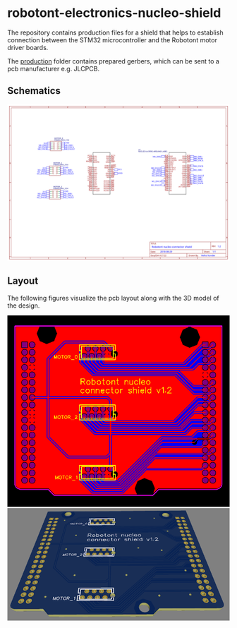 # robotont-electronics-nucleo-shield
The repository contains production files for a shield that helps to establish connection between the STM32 microcontroller and the Robotont motor driver boards.

The [production](Production/) folder contains prepared gerbers, which can be sent to a pcb manufacturer e.g. JLCPCB.


## Schematics
![Schematic](docs/robotont-nucleo-connector-shield-sch.svg)

## Layout

The following figures visualize the pcb layout along with the 3D model of the design.


![PCB Layout](docs/robotont-nucleo-connector-shield-brd.svg)
![3D View](docs/robotont-nucleo-connector-shield-3d.png)
